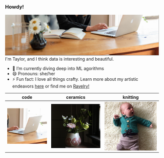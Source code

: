 ### Howdy!
![desk view](./images/desk_view.png)
I'm Taylor, and I think data is interesting and beautiful.

- 🌱 I’m currently diving deep into ML agorithms
- 😄 Pronouns: she/her
- ⚡ Fun fact: I love all things crafty. Learn more about my artistic endeavors [here](www.halemade.com) or find me on [Ravelry!](https://www.ravelry.com/people/halemade)

| code | ceramics | knitting |
| ------------- | ------------- | ------------- |
| ![all labels](./images/code.png)   | ![welt](./images/ceramics.png)   | ![deck](./images/knitting.png)   |





<!--
**halemade/halemade** is a ✨ _special_ ✨ repository because its `README.md` (this file) appears on your GitHub profile.

Here are some ideas to get you started:

- 🔭 I’m currently working on ...
- 🌱 I’m currently learning ...
- 👯 I’m looking to collaborate on ...
- 🤔 I’m looking for help with ...
- 💬 Ask me about ...
- 📫 How to reach me: ...
- 😄 Pronouns: she/her
- ⚡ Fun fact: ...
-->
